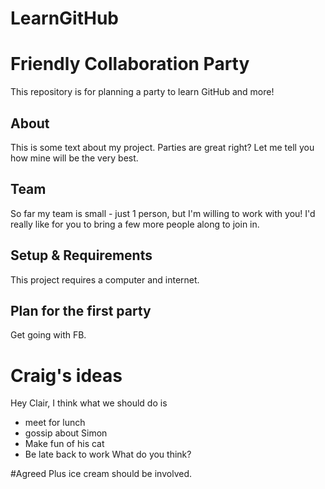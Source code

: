# LearnGitHub
# Friendly Collaboration Party

This repository is for planning a party to learn GitHub and more!

## About
This is some text about my project.
Parties are great right? Let me tell you how mine will be the very best.

## Team
So far my team is small - just 1 person, but I'm willing to work with you!
I'd really like for you to bring a few more people along to join in.

## Setup & Requirements
This project requires a computer and internet.

## Plan for the first party
Get going with FB.


# Craig's ideas
Hey Clair, I think what we should do is 
* meet for lunch
* gossip about Simon
* Make fun of his cat
* Be late back to work
What do you think?

#Agreed
Plus ice cream should be involved.
